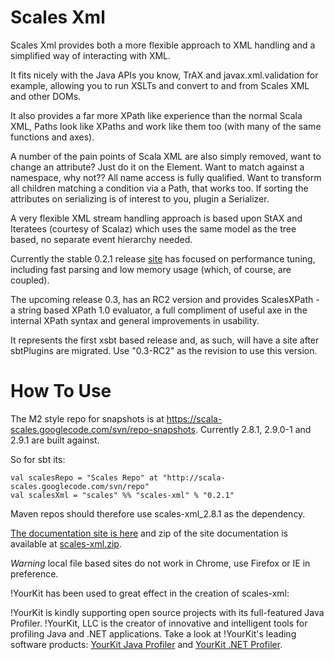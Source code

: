 # Scales Xml

Scales Xml provides both a more flexible approach to XML handling and a simplified way of interacting with XML.  

It fits nicely with the Java APIs you know, TrAX and javax.xml.validation for example, allowing you to run XSLTs and convert to and from Scales XML and other DOMs.

It also provides a far more XPath like experience than the normal Scala XML, Paths look like XPaths and work like them too (with many of the same functions and axes).

A number of the pain points of Scala XML are also simply removed, want to change an attribute?  Just do it on the Element.  Want to match against a namespace, why not?? All name access is fully qualified.  Want to transform all children matching a condition via a Path, that works too.  If sorting the attributes on serializing is of interest to you, plugin a Serializer.

A very flexible XML stream handling approach is based upon StAX and Iteratees (courtesy of Scalaz) which uses the same model as the tree based, no separate event hierarchy needed.

Currently the stable 0.2.1 release [site](http://scala-scales.googlecode.com/svn/sites/scales/scales-xml_2.9.1/0.2.1/index.html) has focused on performance tuning, including fast parsing and low memory usage (which, of course, are coupled).

The upcoming release 0.3, has an RC2 version and provides ScalesXPath - a string based XPath 1.0 evaluator, a full compliment of useful axe in the internal XPath syntax and general improvements in usability.  

It represents the first xsbt based release and, as such, will have a site after sbtPlugins are migrated. Use "0.3-RC2" as the revision to use this version.

# How To Use

The M2 style repo for snapshots is at https://scala-scales.googlecode.com/svn/repo-snapshots.  Currently 2.8.1, 2.9.0-1 and 2.9.1 are built against.

So for sbt its:

    val scalesRepo = "Scales Repo" at "http://scala-scales.googlecode.com/svn/repo"
    val scalesXml = "scales" %% "scales-xml" % "0.2.1"

Maven repos should therefore use scales-xml_2.8.1 as the dependency.

[The documentation site is here](http://scala-scales.googlecode.com/svn/sites/scales/scales-xml_2.9.1/0.2.1/index.html) and zip of the site documentation is available at [scales-xml.zip](http://scala-scales.googlecode.com/svn/sites/scales/scales-xml_2.9.1/0.2.1/scales-xml_2.9.1-0.2.1-site.zip).  

_Warning_ local file based sites do not work in Chrome, use Firefox or IE in preference.

!YourKit has been used to great effect in the creation of scales-xml:

!YourKit is kindly supporting open source projects with its full-featured Java Profiler.
!YourKit, LLC is the creator of innovative and intelligent tools for profiling
Java and .NET applications. Take a look at !YourKit's leading software products:
[YourKit Java Profiler](http://www.yourkit.com/java/profiler/index.jsp) and
[YourKit .NET Profiler](http://www.yourkit.com/.net/profiler/index.jsp).